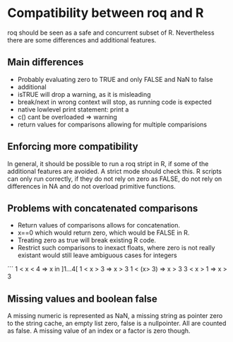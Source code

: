 # Compatibility between roq and R

roq should be seen as a safe and concurrent subset of R. Nevertheless there are some differences and additional features. 

## Main differences

- Probably evaluating zero to TRUE and only FALSE and NaN to false
- additional 
- isTRUE will drop a warning, as it is misleading
- break/next in wrong context will stop, as running code is expected
- native lowlevel print statement: print a 
- c() cant be overloaded => warning
- return values for comparisons allowing for multiple comparisions

## Enforcing more compatibility

In general, it should be possible to run a roq stript in R, if some of the additional features are avoided. 
A strict mode should check this. R scripts can only run correctly, if they do not rely on zero as FALSE, do not rely on differences in NA and do not overload primitive functions.

## Problems with concatenated comparisons

- Return values of comparisons allows for concatenation.
- x==0 which would return zero, which would be FALSE in R.
- Treating zero as true will break existing R code.
- Restrict such comparisons to inexact floats, where zero is not really existant would still leave ambiguous cases for integers

´´´
1 < x < 4 => x in ]1...4[
1 < x > 3  => x > 3
1 < (x> 3) => x > 3
3 < x > 1  => x > 3

## Missing values and boolean false

A missing numeric is represented as NaN, a missing string as pointer zero to the string cache, an empty list zero, false is a nullpointer. 
All are counted as false. A missing value of an index or a factor is zero though. 



